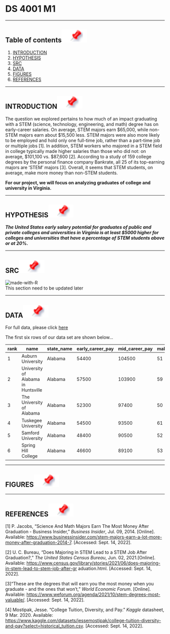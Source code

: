 # DS 4001 M1
---

## Table of contents[![](./pin.svg)](#table-of-contents)
1. [INTRODUCTION](#introduction)
2. [HYPOTHESIS](#hypothesis)
3. [SRC](#src)
4. [DATA](#data)
5. [FIGURES](#figure)
6. [REFERENCES](#ref)

---

## INTRODUCTION[![](./pin.svg)](#introduction)
The question we explored pertains to how much of an impact graduating with a STEM (science,
technology, engineering, and math) degree has on early-career salaries. On average, STEM
majors earn $65,000, while non-STEM majors earn about $15,500 less. STEM majors were also
more likely to be employed and hold only one full-time job, rather than a part-time job or
multiple jobs [1]. In addition, STEM workers who majored in a STEM field in college typically
made higher salaries than those who did not: on average, $101,100 vs. $87,600 [2]. According to
a study of 159 college degrees by the personal finance company Bankrate, all 25 of its
top-earning majors are ‘STEM’ majors [3]. Overall, it seems that STEM students, on average,
make more money than non-STEM students. 

**For our project, we will focus on analyzing graduates of college and university in Virginia.**


---

## HYPOTHESIS[![](./pin.svg)](#hypothesis)
***The United States early salary potential for graduates of public and private colleges and
universities in Virginia is at least $5000 higher for colleges and universities that have a
percentage of STEM students above or at 20%.***

---

## SRC[![](./pin.svg)](#src)
![made-with-R](https://img.shields.io/badge/Made%20with-R-1f425f.svg)<br>
This section need to be updated later


---
## DATA[![](./pin.svg)](#data)
For full data, please click [here](./salary_porential.csv)

The first six rows of our data set are shown below...

|rank|name                                                            |state_name    |early_career_pay|mid_career_pay|make_world_better_percent|stem_percent|
|----|----------------------------------------------------------------|--------------|----------------|--------------|-------------------------|------------|
|1   |Auburn University                                               |Alabama       |54400           |104500        |51                       |31          |
|2   |University of Alabama in Huntsville                             |Alabama       |57500           |103900        |59                       |45          |
|3   |The University of Alabama                                       |Alabama       |52300           |97400         |50                       |15          |
|4   |Tuskegee University                                             |Alabama       |54500           |93500         |61                       |30          |
|5   |Samford University                                              |Alabama       |48400           |90500         |52                       |3           |
|6   |Spring Hill College                                             |Alabama       |46600           |89100         |53                       |12          |

---

## FIGURES[![](./pin.svg)](#figure)

---

## REFERENCES[![](./pin.svg)](#ref)
[1] P. Jacobs, “Science And Math Majors Earn The Most Money After Graduation - Business
Insider,” *Business Insider*, Jul. 09, 2014. [Online]. Available: https://www.businessinsider.com/stem-majors-earn-a-lot-more-money-after-graduation-2014-7. [Accessed: Sept. 14, 2022].

[2] U. C. Bureau, “Does Majoring in STEM Lead to a STEM Job After Graduation?,” *The
United States Census Bureau*, Jun. 02, 2021.[Online]. Available: https://www.census.gov/library/stories/2021/06/does-majoring-in-stem-lead-to-stem-job-after-gr
aduation.html. [Accessed: Sept. 14, 2022].

[3]“These are the degrees that will earn you the most money when you graduate - and the ones
that won’t,” *World Economic Forum*. [Online]. Available: https://www.weforum.org/agenda/2021/10/stem-degrees-most-valuable/. [Accessed: Sept. 14, 2022].

[4] Mostipak, Jesse. “College Tuition, Diversity, and Pay.” *Kaggle* datasheet, 9 Mar. 2020. Available: https://www.kaggle.com/datasets/jessemostipak/college-tuition-diversity-and-pay?select=historical_tuition.csv. [Accessed: Sept. 14, 2022].